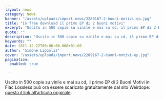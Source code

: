 ```yaml
---
layout: news
category: News
banner: "/assets/uploads/import.news/2289167-2-buoni-motivi-ep.jpg"
title: "In free download il primo EP di 2 buoni motivi"
excerpt: "Uscito in 500 copie su vinile e mai su cd, il primo EP di 2 Buoni Motivi in Flac Lossless può ora essere scaricato gratuitamente dal sito Weirdope: questo il link all’articolo originale"
quote: ""
description: "Uscito in 500 copie su vinile e mai su cd, il primo EP di 2 Buoni Motivi in Flac Lossless può ora essere scaricato gratuitamente dal sito Weirdope: questo il link all’articolo originale"
keywords: ""
date: 2011-12-22T00:00:00.000+01:00
author: "Simone Lippolis"
cover: "/assets/uploads/import.news/2289167-2-buoni-motivi-ep.jpg"
pagination:
  enabled: true

---
```


Uscito in 500 copie su vinile e mai su cd, il primo EP di 2 Buoni Motivi in Flac Lossless può ora essere scaricato gratuitamente dal sito Weirdope: [questo il link all’articolo originale](https://weirdope.blogspot.com/2011/12/2-buoni-motivi-ep-2000.html).